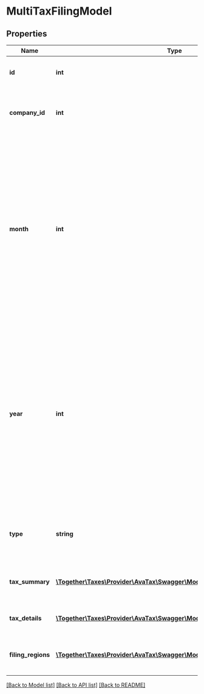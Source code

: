 # MultiTaxFilingModel

## Properties
Name | Type | Description | Notes
------------ | ------------- | ------------- | -------------
**id** | **int** | The unique ID number of this filing. | [optional] 
**company_id** | **int** | The unique ID number of the company for this filing. | [optional] 
**month** | **int** | The month of the filing period for this tax filing.  The filing period represents the year and month of the last day of taxes being reported on this filing.  For example, an annual tax filing for Jan-Dec 2015 would have a filing period of Dec 2015. | [optional] 
**year** | **int** | The year of the filing period for this tax filing.  The filing period represents the year and month of the last day of taxes being reported on this filing.  For example, an annual tax filing for Jan-Dec 2015 would have a filing period of Dec 2015. | [optional] 
**type** | **string** | Indicates whether this is an original or an amended filing. | [optional] 
**tax_summary** | [**\Together\Taxes\Provider\AvaTax\Swagger\Model\FilingsTaxSummaryModel**](FilingsTaxSummaryModel.md) | A summary of all taxes combined for this period | [optional] 
**tax_details** | [**\Together\Taxes\Provider\AvaTax\Swagger\Model\FilingsTaxDetailsModel[]**](FilingsTaxDetailsModel.md) | A detailed breakdown of the taxes in this filing | [optional] 
**filing_regions** | [**\Together\Taxes\Provider\AvaTax\Swagger\Model\MultiTaxFilingRegionModel[]**](MultiTaxFilingRegionModel.md) | A listing of regional tax filings within this time period. | [optional] 

[[Back to Model list]](../README.md#documentation-for-models) [[Back to API list]](../README.md#documentation-for-api-endpoints) [[Back to README]](../README.md)


